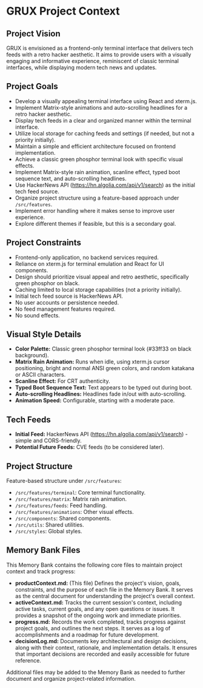 # GRUX Project Context

## Project Vision
GRUX is envisioned as a frontend-only terminal interface that delivers tech feeds with a retro hacker aesthetic. It aims to provide users with a visually engaging and informative experience, reminiscent of classic terminal interfaces, while displaying modern tech news and updates.

## Project Goals
- Develop a visually appealing terminal interface using React and xterm.js.
- Implement Matrix-style animations and auto-scrolling headlines for a retro hacker aesthetic.
- Display tech feeds in a clear and organized manner within the terminal interface.
- Utilize local storage for caching feeds and settings (if needed, but not a priority initially).
- Maintain a simple and efficient architecture focused on frontend implementation.
- Achieve a classic green phosphor terminal look with specific visual effects.
- Implement Matrix-style rain animation, scanline effect, typed boot sequence text, and auto-scrolling headlines.
- Use HackerNews API (https://hn.algolia.com/api/v1/search) as the initial tech feed source.
- Organize project structure using a feature-based approach under `/src/features`.
- Implement error handling where it makes sense to improve user experience.
- Explore different themes if feasible, but this is a secondary goal.

## Project Constraints
- Frontend-only application, no backend services required.
- Reliance on xterm.js for terminal emulation and React for UI components.
- Design should prioritize visual appeal and retro aesthetic, specifically green phosphor on black.
- Caching limited to local storage capabilities (not a priority initially).
- Initial tech feed source is HackerNews API.
- No user accounts or persistence needed.
- No feed management features required.
- No sound effects.

## Visual Style Details
- **Color Palette:** Classic green phosphor terminal look (#33ff33 on black background).
- **Matrix Rain Animation:** Runs when idle, using xterm.js cursor positioning, bright and normal ANSI green colors, and random katakana or ASCII characters.
- **Scanline Effect:** For CRT authenticity.
- **Typed Boot Sequence Text:** Text appears to be typed out during boot.
- **Auto-scrolling Headlines:** Headlines fade in/out with auto-scrolling.
- **Animation Speed:** Configurable, starting with a moderate pace.

## Tech Feeds
- **Initial Feed:** HackerNews API (https://hn.algolia.com/api/v1/search) - simple and CORS-friendly.
- **Potential Future Feeds:** CVE feeds (to be considered later).

## Project Structure
Feature-based structure under `/src/features`:
- `/src/features/terminal`: Core terminal functionality.
- `/src/features/matrix`: Matrix rain animation.
- `/src/features/feeds`: Feed handling.
- `/src/features/animations`: Other visual effects.
- `/src/components`: Shared components.
- `/src/utils`: Shared utilities.
- `/src/styles`: Global styles.

## Memory Bank Files

This Memory Bank contains the following core files to maintain project context and track progress:

- **productContext.md:** (This file) Defines the project's vision, goals, constraints, and the purpose of each file in the Memory Bank. It serves as the central document for understanding the project's overall context.
- **activeContext.md:** Tracks the current session's context, including active tasks, current goals, and any open questions or issues. It provides a snapshot of the ongoing work and immediate priorities.
- **progress.md:** Records the work completed, tracks progress against project goals, and outlines the next steps. It serves as a log of accomplishments and a roadmap for future development.
- **decisionLog.md:** Documents key architectural and design decisions, along with their context, rationale, and implementation details. It ensures that important decisions are recorded and easily accessible for future reference.

Additional files may be added to the Memory Bank as needed to further document and organize project-related information.